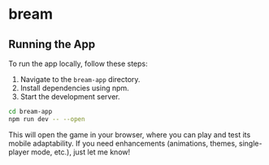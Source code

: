 # bream

## Running the App

To run the app locally, follow these steps:

1. Navigate to the `bream-app` directory.
2. Install dependencies using npm.
3. Start the development server.

```sh
cd bream-app
npm run dev -- --open
```

This will open the game in your browser, where you can play and test its mobile adaptability. If you need enhancements (animations, themes, single-player mode, etc.), just let me know!